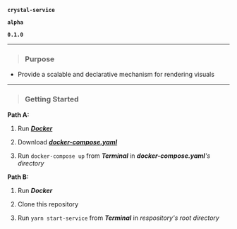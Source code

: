**`crystal-service`**

**`alpha`**

**`0.1.0`**

---

> ### Purpose

- Provide a scalable and declarative mechanism for rendering visuals

---

> ### Getting Started

**Path A:**

1. Run [_**Docker**_](https://www.docker.com/get-started)

2. Download [_**docker-compose.yaml**_]()

3. Run `docker-compose up` from _**Terminal**_ in _**docker-compose.yaml**'s directory_

**Path B:**

1. Run _**Docker**_

2. Clone this repository

3. Run `yarn start-service` from _**Terminal**_ in _respository's root directory_

